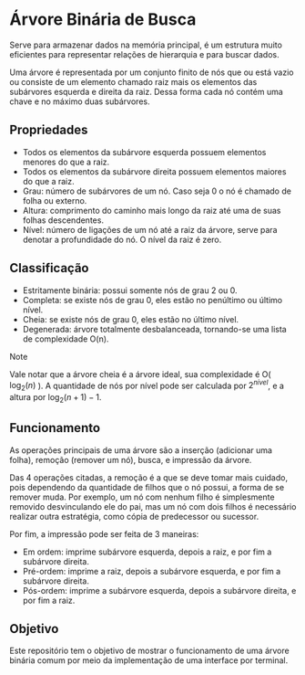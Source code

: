 # Árvore Binária de Busca
Serve para armazenar dados na memória principal, é um estrutura muito eficientes para representar relações de hierarquia e para buscar dados. 

Uma árvore é representada por um conjunto finito de nós que ou está vazio ou consiste de um elemento chamado raiz mais os elementos das subárvores esquerda e direita da raiz. Dessa forma cada nó contém uma chave e no máximo duas subárvores.

## Propriedades
- Todos os elementos da subárvore esquerda possuem elementos menores do que a raiz.
- Todos os elementos da subárvore direita possuem elementos maiores do que a raiz.
- Grau: número de subárvores de um nó. Caso seja 0 o nó é chamado de folha ou externo.
- Altura: comprimento do caminho mais longo da raiz até uma de suas folhas descendentes.
- Nível: número de ligações de um nó até a raiz da árvore, serve para denotar a profundidade do nó. O nível da raiz é zero.

## Classificação
- Estritamente binária: possui somente nós de grau 2 ou 0.
- Completa: se existe nós de grau 0, eles estão no penúltimo ou último nível.
- Cheia: se existe nós de grau 0, eles estão no último nível.
- Degenerada: árvore totalmente desbalanceada, tornando-se uma lista de complexidade O(n).
  
> [!NOTE]
> Vale notar que a árvore cheia é a árvore ideal, sua complexidade é O( $\log_2(n)$ ). A quantidade de nós por nível pode ser calculada por $2^{nível}$, e a altura por $\log_2(n+1) - 1$.

## Funcionamento
As operações principais de uma árvore são a inserção (adicionar uma folha), remoção (remover um nó), busca, e impressão da árvore. 

Das 4 operações citadas, a remoção é a que se deve tomar mais cuidado, pois dependendo da quantidade de filhos que o nó possui, a forma de se remover muda. Por exemplo, um nó com nenhum filho é simplesmente removido desvinculando ele do pai, mas um nó com dois filhos é necessário realizar outra estratégia, como cópia de predecessor ou sucessor.

Por fim, a impressão pode ser feita de 3 maneiras:

- Em ordem: imprime subárvore esquerda, depois a raiz, e por fim a subárvore direita.
- Pré-ordem: imprime a raiz, depois a subárvore esquerda, e por fim a subárvore direita.
- Pós-ordem: imprime a subárvore esquerda, depois a subárvore direita, e por fim a raiz.

## Objetivo
Este repositório tem o objetivo de mostrar o funcionamento de uma árvore binária comum por meio da implementação de uma interface por terminal.
